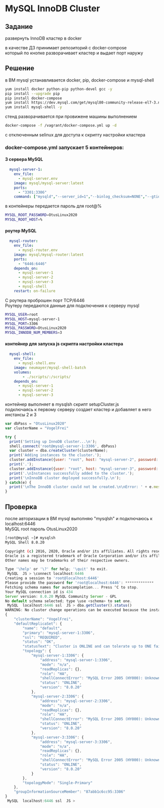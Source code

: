 # MySQL InnoDB Cluster
## Задание
развернуть InnoDB кластер в docker  

в качестве ДЗ принимает репозиторий с docker-compose  
который по кнопке разворачивает кластер и выдает порт наружу  
## Решение
в ВМ mysql устанавливается docker, pip, docker-compose и mysql-shell  
```bash
yum install docker python-pip python-devel gcc -y
pip install --upgrade pip
pip install docker-compose
yum install https://dev.mysql.com/get/mysql80-community-release-el7-3.noarch.rpm -y
yum install mysql-shell -y
```
стенд разворачивается при провижене машины выполнением  
```bash
docker-compose -f /vagrant/docker-compose.yml up -d
```
с отключенным selinux для доступа к скрипту настройки кластера  

### docker-compose.yml запускает 5 контейнеров:  
#### 3 сервера MySQL
```yaml
  mysql-server-1:
    env_file:
      - mysql-server.env
    image: mysql/mysql-server:latest
    ports:
      - "3301:3306"
    command: ["mysqld","--server_id=1","--binlog_checksum=NONE","--gtid_mode=ON","--enforce_gtid_consistency=ON","--log_bin","--log_slave_updates=ON","--master_info_repository=TABLE","--relay_log_info_repository=TABLE","--transaction_write_set_extraction=XXHASH64","--user=mysql","--skip-host-cache","--skip-name-resolve", "--default_authentication_plugin=mysql_native_password"]
```
в контейнеры передается пароль для root@%
```bash 
MYSQL_ROOT_PASSWORD=OtusLinux2020
MYSQL_ROOT_HOST=%
```
#### роутер MySQL
```yaml
  mysql-router:
    env_file:
      - mysql-router.env
    image: mysql/mysql-router:latest
    ports:
      - "6446:6446"
    depends_on:
      - mysql-server-1
      - mysql-server-2
      - mysql-server-3
      - mysql-shell
    restart: on-failure
```
С роутера проброшен порт TCP/6446  
Роутеру передаются данные для подключения к серверу mysql  
```bash
MYSQL_USER=root
MYSQL_HOST=mysql-server-1
MYSQL_PORT=3306
MYSQL_PASSWORD=OtusLinux2020
MYSQL_INNODB_NUM_MEMBERS=3
```
#### контейнер для запуска js скрипта настройки кластера  
```yaml
  mysql-shell:
    env_file:
      - mysql-shell.env
    image: neumayer/mysql-shell-batch
    volumes:
        - ./scripts/:/scripts/
    depends_on:
      - mysql-server-1
      - mysql-server-2
      - mysql-server-3
```
контейнер выполняет в mysqlsh скрипт setupCluster.js  
подключаясь к первому серверу создает кластер и добавляет в него инстансы 2 и 3  
```js
var dbPass = "OtusLinux2020"
var clusterName = "VogelFrei"

try {
  print('Setting up InnoDB cluster...\n');
  shell.connect('root@mysql-server-1:3306', dbPass)
  var cluster = dba.createCluster(clusterName);
  print('Adding instances to the cluster.');
  cluster.addInstance({user: "root", host: "mysql-server-2", password: dbPass})
  print('.');
  cluster.addInstance({user: "root", host: "mysql-server-3", password: dbPass})
  print('.\nInstances successfully added to the cluster.');
  print('\nInnoDB cluster deployed successfully.\n');
} catch(e) {
  print('\nThe InnoDB cluster could not be created.\n\nError: ' + e.message + '\n');
}
```

## Проверка
после авторизации в ВМ mysql выполняю "mysqlsh" и подключаюсь к localhost:6446  
MySQL root пароль OtusLinux2020  

```bash
[root@mysql ~]# mysqlsh
MySQL Shell 8.0.20

Copyright (c) 2016, 2020, Oracle and/or its affiliates. All rights reserved.
Oracle is a registered trademark of Oracle Corporation and/or its affiliates.
Other names may be trademarks of their respective owners.
```
```js
Type '\help' or '\?' for help; '\quit' to exit.
 MySQL  JS > \connect localhost:6446
Creating a session to 'root@localhost:6446'
Please provide the password for 'root@localhost:6446': *************
Fetching schema names for autocompletion... Press ^C to stop.
Your MySQL connection id is 434
Server version: 8.0.20 MySQL Community Server - GPL
No default schema selected; type \use <schema> to set one.
 MySQL  localhost:6446 ssl  JS > dba.getCluster().status()
WARNING: No cluster change operations can be executed because the installed metadata version 1.0.1 is lower than the version required by Shell which is version 2.0.0. Upgrade the metadata to remove this restriction. See \? dba.upgradeMetadata for additional details.
{
    "clusterName": "VogelFrei", 
    "defaultReplicaSet": {
        "name": "default", 
        "primary": "mysql-server-1:3306", 
        "ssl": "REQUIRED", 
        "status": "OK", 
        "statusText": "Cluster is ONLINE and can tolerate up to ONE failure.", 
        "topology": {
            "mysql-server-1:3306": {
                "address": "mysql-server-1:3306", 
                "mode": "n/a", 
                "readReplicas": {}, 
                "role": "HA", 
                "shellConnectError": "MySQL Error 2005 (HY000): Unknown MySQL server host 'mysql-server-1' (2)", 
                "status": "ONLINE", 
                "version": "8.0.20"
            }, 
            "mysql-server-2:3306": {
                "address": "mysql-server-2:3306", 
                "mode": "n/a", 
                "readReplicas": {}, 
                "role": "HA", 
                "shellConnectError": "MySQL Error 2005 (HY000): Unknown MySQL server host 'mysql-server-2' (2)", 
                "status": "ONLINE", 
                "version": "8.0.20"
            }, 
            "mysql-server-3:3306": {
                "address": "mysql-server-3:3306", 
                "mode": "n/a", 
                "readReplicas": {}, 
                "role": "HA", 
                "shellConnectError": "MySQL Error 2005 (HY000): Unknown MySQL server host 'mysql-server-3' (2)", 
                "status": "ONLINE", 
                "version": "8.0.20"
            }
        }, 
        "topologyMode": "Single-Primary"
    }, 
    "groupInformationSourceMember": "87abb1c6cc95:3306"
}
 MySQL  localhost:6446 ssl  JS > 
```
